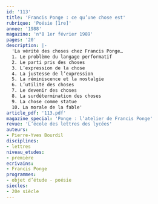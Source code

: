 ```yaml
---
id: '113'
title: 'Francis Ponge : ce qu’une chose est'
rubrique: 'Poésie [1re]'
annee: '1988'
magazine: 'n°8 1er février 1989'
pages: '20'
description: |-
  'La vérité des choses chez Francis Ponge…
  1. Le problème du langage performatif
  2. Le parti pris des choses
  3. L’expression de la chose
  4. La justesse de l’expression
  5. La réminiscence et la nostalgie
  6. L’utilité des choses
  7. Le devenir des choses
  8. La surdétermination des choses
  9. La chose comme statue
  10. La morale de la fable'
article_pdf: '113.pdf'
magazine_special: 'Ponge : l’atelier de Francis Ponge'
revue: 'L’école des lettres des lycées'
auteurs:
- Pierre-Yves Bourdil
disciplines:
- lettres
niveau_etudes:
- première
ecrivains:
- Francis Ponge
programmes:
- objet d’étude - poésie
siecles:
- 20e siècle
---
```

